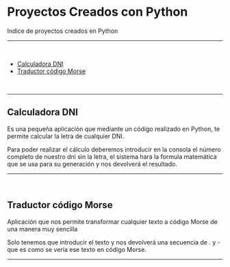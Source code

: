 # Proyectos Creados con Python

<p>Indice de proyectos creados en Python</p>

<hr>
<br>
<ul>
    <li><a href = "https://github.com/cdeveloping/proyectos-personales/blob/main/Python/calcular_dni.py">Calculadora DNI</a></li>
    <li><a href = "https://github.com/cdeveloping/proyectos-personales/blob/main/Python/morse_code.py">Traductor código Morse</a></li>
</ul>
<br>
<hr>

## Calculadora DNI
<p>Es una pequeña aplicación que mediante un código realizado en Python, te permite calcular la letra
de cualquier DNI. </p>
<p>Para poder realizar el cálculo deberemos introducir en la consola el número completo de nuestro 
dni sin la letra, el sistema hara la formula matemática que se usa para su generación y nos devolverá
el resultado.</p>

<hr>
<br>

## Traductor código Morse
<p>Aplicación que nos permite transformar cualquier texto a código Morse de una manera muy sencilla</p>
<p>Solo tenemos que introducir el texto y nos devolverá una secuencia de . y - que es como se vería ese
texto en código Morse.</p> 

<hr>
<br>
